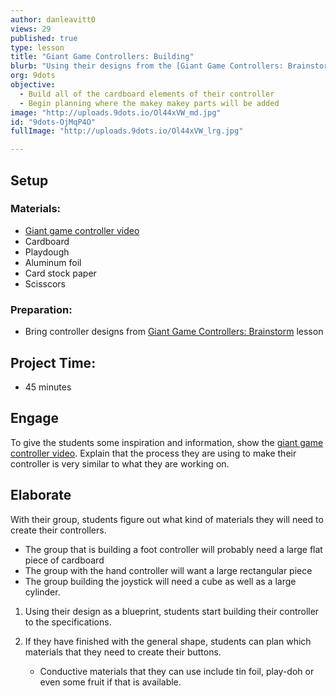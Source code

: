 ```yaml
---
author: danleavitt0
views: 29
published: true
type: lesson
title: "Giant Game Controllers: Building"
blurb: "Using their designs from the [Giant Game Controllers: Brainstorm](http://www.9dots.io/9dots/OjMk5CC) lesson as a blueprint, students build their game controllers using their proposed materials."
org: 9dots
objective: 
  - Build all of the cardboard elements of their controller
  - Begin planning where the makey makey parts will be added
image: "http://uploads.9dots.io/Ol44xVW_md.jpg"
id: "9dots-OjMqP4O"
fullImage: "http://uploads.9dots.io/Ol44xVW_lrg.jpg"

---
```


## Setup

### Materials:

- [Giant game controller video](https://www.youtube.com/watch?v=simqlREvRH4)
- Cardboard
- Playdough
- Aluminum foil
- Card stock paper
- Scisscors

### Preparation:

- Bring controller designs from [Giant Game Controllers: Brainstorm](http://www.9dots.io/9dots/OjMk5CC) lesson

## Project Time:

- 45 minutes

## Engage
To give the students some inspiration and information, show the [giant game controller video](https://www.youtube.com/watch?v=simqlREvRH4). Explain that the process they are using to make their controller is very similar to what they are working on.

## Elaborate
With their group, students figure out what kind of materials they will need to create their controllers. 

- The group that is building a foot controller will probably need a large flat piece of cardboard
- The group with the hand controller will want a large rectangular piece
- The group building the joystick will need a cube as well as a large cylinder.

1. Using their design as a blueprint, students start building their controller to the specifications. 

2. If they have finished with the general shape, students can plan which materials that they need to create their buttons. 
	- Conductive materials that they can use include tin foil, play-doh or even some fruit if that is available.
